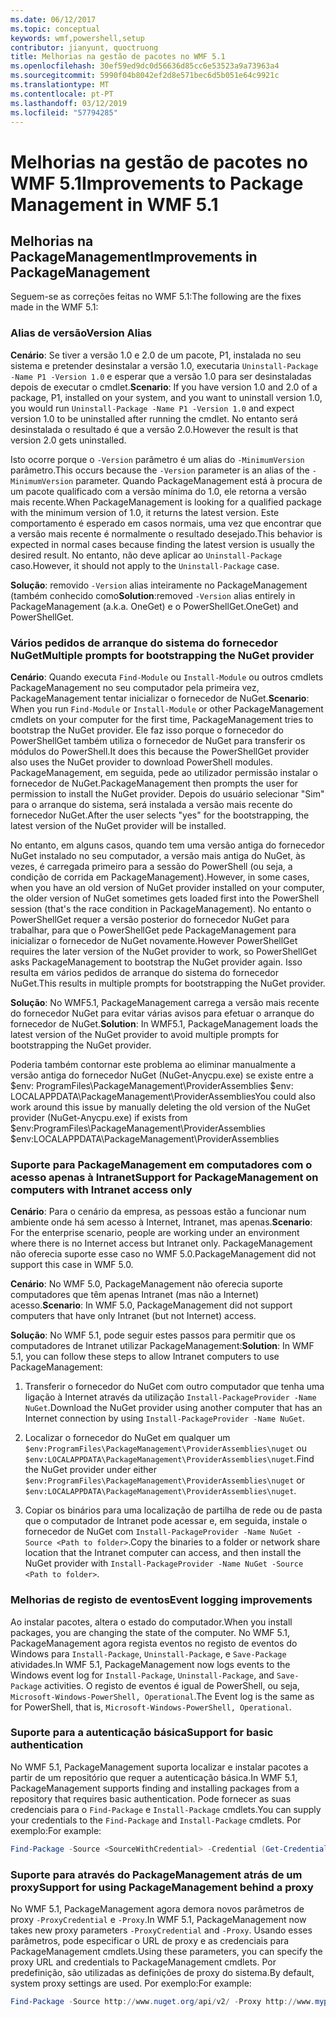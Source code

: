 ```yaml
---
ms.date: 06/12/2017
ms.topic: conceptual
keywords: wmf,powershell,setup
contributor: jianyunt, quoctruong
title: Melhorias na gestão de pacotes no WMF 5.1
ms.openlocfilehash: 30ef59ed9dc0d56636d85cc6e53523a9a73963a4
ms.sourcegitcommit: 5990f04b8042ef2d8e571bec6d5b051e64c9921c
ms.translationtype: MT
ms.contentlocale: pt-PT
ms.lasthandoff: 03/12/2019
ms.locfileid: "57794285"
---
```

# <a name="improvements-to-package-management-in-wmf-51"></a><span data-ttu-id="9eb69-103">Melhorias na gestão de pacotes no WMF 5.1</span><span class="sxs-lookup"><span data-stu-id="9eb69-103">Improvements to Package Management in WMF 5.1</span></span>

## <a name="improvements-in-packagemanagement"></a><span data-ttu-id="9eb69-104">Melhorias na PackageManagement</span><span class="sxs-lookup"><span data-stu-id="9eb69-104">Improvements in PackageManagement</span></span>

<span data-ttu-id="9eb69-105">Seguem-se as correções feitas no WMF 5.1:</span><span class="sxs-lookup"><span data-stu-id="9eb69-105">The following are the fixes made in the WMF 5.1:</span></span>

### <a name="version-alias"></a><span data-ttu-id="9eb69-106">Alias de versão</span><span class="sxs-lookup"><span data-stu-id="9eb69-106">Version Alias</span></span>

<span data-ttu-id="9eb69-107">**Cenário**: Se tiver a versão 1.0 e 2.0 de um pacote, P1, instalada no seu sistema e pretender desinstalar a versão 1.0, executaria `Uninstall-Package -Name P1 -Version 1.0` e esperar que a versão 1.0 para ser desinstaladas depois de executar o cmdlet.</span><span class="sxs-lookup"><span data-stu-id="9eb69-107">**Scenario**: If you have version 1.0 and 2.0 of a package, P1, installed on your system, and you want to uninstall version 1.0, you would run `Uninstall-Package -Name P1 -Version 1.0` and expect version 1.0 to be uninstalled after running the cmdlet.</span></span> <span data-ttu-id="9eb69-108">No entanto será desinstalada o resultado é que a versão 2.0.</span><span class="sxs-lookup"><span data-stu-id="9eb69-108">However the result is that version 2.0 gets uninstalled.</span></span>

<span data-ttu-id="9eb69-109">Isto ocorre porque o `-Version` parâmetro é um alias do `-MinimumVersion` parâmetro.</span><span class="sxs-lookup"><span data-stu-id="9eb69-109">This occurs because the `-Version` parameter is an alias of the `-MinimumVersion` parameter.</span></span> <span data-ttu-id="9eb69-110">Quando PackageManagement está à procura de um pacote qualificado com a versão mínima do 1.0, ele retorna a versão mais recente.</span><span class="sxs-lookup"><span data-stu-id="9eb69-110">When PackageManagement is looking for a qualified package with the minimum version of 1.0, it returns the latest version.</span></span> <span data-ttu-id="9eb69-111">Este comportamento é esperado em casos normais, uma vez que encontrar que a versão mais recente é normalmente o resultado desejado.</span><span class="sxs-lookup"><span data-stu-id="9eb69-111">This behavior is expected in normal cases because finding the latest version is usually the desired result.</span></span> <span data-ttu-id="9eb69-112">No entanto, não deve aplicar ao `Uninstall-Package` caso.</span><span class="sxs-lookup"><span data-stu-id="9eb69-112">However, it should not apply to the `Uninstall-Package` case.</span></span>

<span data-ttu-id="9eb69-113">**Solução**: removido `-Version` alias inteiramente no PackageManagement (também conhecido como</span><span class="sxs-lookup"><span data-stu-id="9eb69-113">**Solution**:removed `-Version` alias entirely in PackageManagement (a.k.a.</span></span> <span data-ttu-id="9eb69-114">OneGet) e o PowerShellGet.</span><span class="sxs-lookup"><span data-stu-id="9eb69-114">OneGet) and PowerShellGet.</span></span>

### <a name="multiple-prompts-for-bootstrapping-the-nuget-provider"></a><span data-ttu-id="9eb69-115">Vários pedidos de arranque do sistema do fornecedor NuGet</span><span class="sxs-lookup"><span data-stu-id="9eb69-115">Multiple prompts for bootstrapping the NuGet provider</span></span>

<span data-ttu-id="9eb69-116">**Cenário**: Quando executa `Find-Module` ou `Install-Module` ou outros cmdlets PackageManagement no seu computador pela primeira vez, PackageManagement tentar inicializar o fornecedor de NuGet.</span><span class="sxs-lookup"><span data-stu-id="9eb69-116">**Scenario**: When you run `Find-Module` or `Install-Module` or other PackageManagement cmdlets on your computer for the first time, PackageManagement tries to bootstrap the NuGet provider.</span></span> <span data-ttu-id="9eb69-117">Ele faz isso porque o fornecedor do PowerShellGet também utiliza o fornecedor de NuGet para transferir os módulos do PowerShell.</span><span class="sxs-lookup"><span data-stu-id="9eb69-117">It does this because the PowerShellGet provider also uses the NuGet provider to download PowerShell modules.</span></span> <span data-ttu-id="9eb69-118">PackageManagement, em seguida, pede ao utilizador permissão instalar o fornecedor de NuGet.</span><span class="sxs-lookup"><span data-stu-id="9eb69-118">PackageManagement then prompts the user for permission to install the NuGet provider.</span></span> <span data-ttu-id="9eb69-119">Depois do usuário selecionar "Sim" para o arranque do sistema, será instalada a versão mais recente do fornecedor NuGet.</span><span class="sxs-lookup"><span data-stu-id="9eb69-119">After the user selects "yes" for the bootstrapping, the latest version of the NuGet provider will be installed.</span></span>

<span data-ttu-id="9eb69-120">No entanto, em alguns casos, quando tem uma versão antiga do fornecedor NuGet instalado no seu computador, a versão mais antiga do NuGet, às vezes, é carregada primeiro para a sessão do PowerShell (ou seja, a condição de corrida em PackageManagement).</span><span class="sxs-lookup"><span data-stu-id="9eb69-120">However, in some cases, when you have an old version of NuGet provider installed on your computer, the older version of NuGet sometimes gets loaded first into the PowerShell session (that's the race condition in PackageManagement).</span></span> <span data-ttu-id="9eb69-121">No entanto o PowerShellGet requer a versão posterior do fornecedor NuGet para trabalhar, para que o PowerShellGet pede PackageManagement para inicializar o fornecedor de NuGet novamente.</span><span class="sxs-lookup"><span data-stu-id="9eb69-121">However PowerShellGet requires the later version of the NuGet provider to work, so PowerShellGet asks PackageManagement to bootstrap the NuGet provider again.</span></span> <span data-ttu-id="9eb69-122">Isso resulta em vários pedidos de arranque do sistema do fornecedor NuGet.</span><span class="sxs-lookup"><span data-stu-id="9eb69-122">This results in multiple prompts for bootstrapping the NuGet provider.</span></span>

<span data-ttu-id="9eb69-123">**Solução**: No WMF5.1, PackageManagement carrega a versão mais recente do fornecedor NuGet para evitar várias avisos para efetuar o arranque do fornecedor de NuGet.</span><span class="sxs-lookup"><span data-stu-id="9eb69-123">**Solution**: In WMF5.1, PackageManagement loads the latest version of the NuGet provider to avoid multiple prompts for bootstrapping the NuGet provider.</span></span>

<span data-ttu-id="9eb69-124">Poderia também contornar este problema ao eliminar manualmente a versão antiga do fornecedor NuGet (NuGet-Anycpu.exe) se existe entre a $env: ProgramFiles\PackageManagement\ProviderAssemblies $env: LOCALAPPDATA\PackageManagement\ProviderAssemblies</span><span class="sxs-lookup"><span data-stu-id="9eb69-124">You could also work around this issue by manually deleting the old version of the NuGet provider (NuGet-Anycpu.exe) if exists from $env:ProgramFiles\PackageManagement\ProviderAssemblies $env:LOCALAPPDATA\PackageManagement\ProviderAssemblies</span></span>


### <a name="support-for-packagemanagement-on-computers-with-intranet-access-only"></a><span data-ttu-id="9eb69-125">Suporte para PackageManagement em computadores com o acesso apenas à Intranet</span><span class="sxs-lookup"><span data-stu-id="9eb69-125">Support for PackageManagement on computers with Intranet access only</span></span>

<span data-ttu-id="9eb69-126">**Cenário**: Para o cenário da empresa, as pessoas estão a funcionar num ambiente onde há sem acesso à Internet, Intranet, mas apenas.</span><span class="sxs-lookup"><span data-stu-id="9eb69-126">**Scenario**: For the enterprise scenario, people are working under an environment where there is no Internet access but Intranet only.</span></span> <span data-ttu-id="9eb69-127">PackageManagement não oferecia suporte esse caso no WMF 5.0.</span><span class="sxs-lookup"><span data-stu-id="9eb69-127">PackageManagement did not support this case in WMF 5.0.</span></span>

<span data-ttu-id="9eb69-128">**Cenário**: No WMF 5.0, PackageManagement não oferecia suporte computadores que têm apenas Intranet (mas não a Internet) acesso.</span><span class="sxs-lookup"><span data-stu-id="9eb69-128">**Scenario**: In WMF 5.0, PackageManagement did not support computers that have only Intranet (but not Internet) access.</span></span>

<span data-ttu-id="9eb69-129">**Solução**: No WMF 5.1, pode seguir estes passos para permitir que os computadores de Intranet utilizar PackageManagement:</span><span class="sxs-lookup"><span data-stu-id="9eb69-129">**Solution**: In WMF 5.1, you can follow these steps to allow Intranet computers to use PackageManagement:</span></span>

1. <span data-ttu-id="9eb69-130">Transferir o fornecedor do NuGet com outro computador que tenha uma ligação à Internet através da utilização `Install-PackageProvider -Name NuGet`.</span><span class="sxs-lookup"><span data-stu-id="9eb69-130">Download the NuGet provider using another computer that has an Internet connection by using `Install-PackageProvider -Name NuGet`.</span></span>

2. <span data-ttu-id="9eb69-131">Localizar o fornecedor do NuGet em qualquer um `$env:ProgramFiles\PackageManagement\ProviderAssemblies\nuget` ou `$env:LOCALAPPDATA\PackageManagement\ProviderAssemblies\nuget`.</span><span class="sxs-lookup"><span data-stu-id="9eb69-131">Find the NuGet provider under either `$env:ProgramFiles\PackageManagement\ProviderAssemblies\nuget`  or  `$env:LOCALAPPDATA\PackageManagement\ProviderAssemblies\nuget`.</span></span>

3. <span data-ttu-id="9eb69-132">Copiar os binários para uma localização de partilha de rede ou de pasta que o computador de Intranet pode acessar e, em seguida, instale o fornecedor de NuGet com `Install-PackageProvider -Name NuGet -Source <Path to folder>`.</span><span class="sxs-lookup"><span data-stu-id="9eb69-132">Copy the binaries to a folder or network share location that the Intranet computer can access, and then install the NuGet provider with `Install-PackageProvider -Name NuGet -Source <Path to folder>`.</span></span>


### <a name="event-logging-improvements"></a><span data-ttu-id="9eb69-133">Melhorias de registo de eventos</span><span class="sxs-lookup"><span data-stu-id="9eb69-133">Event logging improvements</span></span>

<span data-ttu-id="9eb69-134">Ao instalar pacotes, altera o estado do computador.</span><span class="sxs-lookup"><span data-stu-id="9eb69-134">When you install packages, you are changing the state of the computer.</span></span> <span data-ttu-id="9eb69-135">No WMF 5.1, PackageManagement agora regista eventos no registo de eventos do Windows para `Install-Package`, `Uninstall-Package`, e `Save-Package` atividades.</span><span class="sxs-lookup"><span data-stu-id="9eb69-135">In WMF 5.1, PackageManagement now logs events to the Windows event log for `Install-Package`, `Uninstall-Package`, and `Save-Package` activities.</span></span> <span data-ttu-id="9eb69-136">O registo de eventos é igual de PowerShell, ou seja, `Microsoft-Windows-PowerShell, Operational`.</span><span class="sxs-lookup"><span data-stu-id="9eb69-136">The Event log  is the same as for PowerShell, that is, `Microsoft-Windows-PowerShell, Operational`.</span></span>

### <a name="support-for-basic-authentication"></a><span data-ttu-id="9eb69-137">Suporte para a autenticação básica</span><span class="sxs-lookup"><span data-stu-id="9eb69-137">Support for basic authentication</span></span>

<span data-ttu-id="9eb69-138">No WMF 5.1, PackageManagement suporta localizar e instalar pacotes a partir de um repositório que requer a autenticação básica.</span><span class="sxs-lookup"><span data-stu-id="9eb69-138">In WMF 5.1, PackageManagement supports finding and installing packages from a repository that requires basic authentication.</span></span> <span data-ttu-id="9eb69-139">Pode fornecer as suas credenciais para o `Find-Package` e `Install-Package` cmdlets.</span><span class="sxs-lookup"><span data-stu-id="9eb69-139">You can supply your credentials to the `Find-Package` and `Install-Package` cmdlets.</span></span> <span data-ttu-id="9eb69-140">Por exemplo:</span><span class="sxs-lookup"><span data-stu-id="9eb69-140">For example:</span></span>

``` PowerShell
Find-Package -Source <SourceWithCredential> -Credential (Get-Credential)
```

### <a name="support-for-using-packagemanagement-behind-a-proxy"></a><span data-ttu-id="9eb69-141">Suporte para através do PackageManagement atrás de um proxy</span><span class="sxs-lookup"><span data-stu-id="9eb69-141">Support for using PackageManagement behind a proxy</span></span>

<span data-ttu-id="9eb69-142">No WMF 5.1, PackageManagement agora demora novos parâmetros de proxy `-ProxyCredential` e `-Proxy`.</span><span class="sxs-lookup"><span data-stu-id="9eb69-142">In WMF 5.1, PackageManagement now takes new proxy parameters `-ProxyCredential` and `-Proxy`.</span></span> <span data-ttu-id="9eb69-143">Usando esses parâmetros, pode especificar o URL de proxy e as credenciais para PackageManagement cmdlets.</span><span class="sxs-lookup"><span data-stu-id="9eb69-143">Using these parameters, you can specify the proxy URL and credentials to PackageManagement cmdlets.</span></span> <span data-ttu-id="9eb69-144">Por predefinição, são utilizadas as definições de proxy do sistema.</span><span class="sxs-lookup"><span data-stu-id="9eb69-144">By default, system proxy settings are used.</span></span> <span data-ttu-id="9eb69-145">Por exemplo:</span><span class="sxs-lookup"><span data-stu-id="9eb69-145">For example:</span></span>

``` PowerShell
Find-Package -Source http://www.nuget.org/api/v2/ -Proxy http://www.myproxyserver.com -ProxyCredential (Get-Credential)
```
